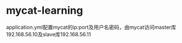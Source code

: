 # mycat-learning

application.yml配置mycat的ip:port及用户名密码，由mycat访问master库192.168.56.10及slave库192.168.56.11